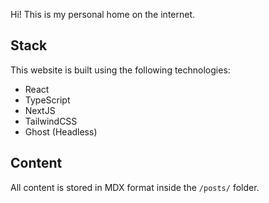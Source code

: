 Hi! This is my personal home on the internet.

## Stack

This website is built using the following technologies:

-   React
-   TypeScript
-   NextJS
-   TailwindCSS
-   Ghost (Headless)

## Content

All content is stored in MDX format inside the `/posts/` folder.

